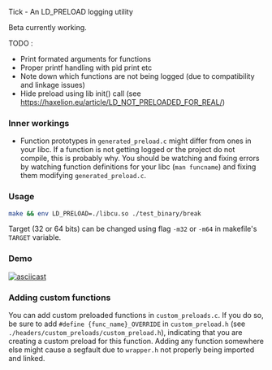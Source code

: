 Tick - An LD_PRELOAD logging utility

Beta currently working.

TODO : 
* Print formated arguments for functions
* Proper printf handling with pid print etc
* Note down which functions are not being logged (due to compatibility and linkage issues)
* Hide preload using lib init() call (see https://haxelion.eu/article/LD_NOT_PRELOADED_FOR_REAL/)

### Inner workings

* Function prototypes in `generated_preload.c` might differ from ones in your libc. If a function is not getting logged or the project do not compile, this is probably why. You should be watching and fixing errors by watching function definitions for your libc (`man funcname`) and fixing them modifying `generated_preload.c`.

### Usage

```bash
make && env LD_PRELOAD=./libcu.so ./test_binary/break
```

Target (32 or 64 bits) can be changed using flag `-m32` or `-m64` in makefile's `TARGET` variable.

### Demo

[![asciicast](https://asciinema.org/a/1KeaXypx0OBNLlTpZbvHsHZMK.svg)](https://asciinema.org/a/1KeaXypx0OBNLlTpZbvHsHZMK)

### Adding custom functions

You can add custom preloaded functions in `custom_preloads.c`. If you do so, be sure to add `#define {func_name}_OVERRIDE` in `custom_preload.h` (see `./headers/custom_preloads/custom_preload.h`), indicating that you are creating a custom preload for this function.
Adding any function somewhere else might cause a segfault due to `wrapper.h` not properly being imported and linked.

